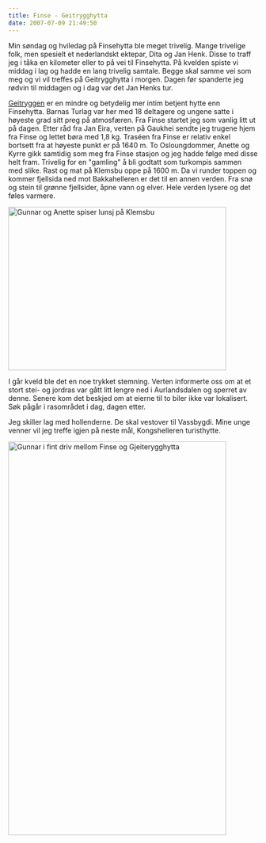 ```yaml
---
title: Finse - Geitrygghytta
date: 2007-07-09 21:49:50
---
```


Min søndag og hviledag på Finsehytta ble meget trivelig. Mange trivelige folk, men spesielt et nederlandskt ektepar, Dita og Jan Henk. Disse to traff jeg i tåka en kilometer eller to på vei til  Finsehytta. På kvelden spiste vi middag i lag og hadde en lang trivelig samtale. Begge skal samme vei som meg og vi vil treffes på Geitrygghytta i morgen. Dagen før spanderte jeg rødvin til middagen og i dag var det Jan Henks tur.

<a href="http://www.geiterygghytta.com/">Geitryggen</a> er en mindre og betydelig mer intim betjent hytte enn Finsehytta. Barnas Turlag var her med 18 deltagere og ungene satte i høyeste grad sitt preg på atmosfæren. Fra Finse startet jeg som vanlig litt ut på dagen. Etter råd fra Jan Eira, verten på Gaukhei sendte jeg trugene hjem fra Finse og lettet børa med 1,8 kg. Traséen fra Finse er relativ enkel bortsett fra at høyeste punkt er på 1640 m. To Osloungdommer, Anette og Kyrre gikk samtidig som meg fra Finse stasjon og jeg hadde følge med disse helt fram. Trivelig for en "gamling" å bli godtatt som turkompis sammen med slike. Rast og mat på Klemsbu oppe på 1600 m. Da vi runder toppen og kommer fjellsida ned mot Bakkahelleren er det til en annen verden. Fra snø og stein til grønne fjellsider, åpne vann og elver. Hele verden lysere og det føles varmere.

<a href="http://www.flickr.com/photos/gisle/820800527/" title="Photo Sharing"><img src="http://farm2.static.flickr.com/1331/820800527_a85f680a31.jpg" width="440" height="330" alt="Gunnar og Anette spiser lunsj på Klemsbu" /></a>

I går kveld ble det en noe trykket stemning. Verten informerte oss om at et stort stei- og jordras var gått litt lengre ned i Aurlandsdalen og sperret av denne. Senere kom det beskjed om at eierne til to biler ikke var lokalisert. Søk pågår i rasområdet i dag, dagen etter.

Jeg skiller lag med hollenderne. De skal vestover til Vassbygdi. Mine unge venner vil jeg treffe igjen på neste mål, Kongshelleren turisthytte.

<a href="http://www.flickr.com/photos/gisle/820801117/"><img src="http://farm2.static.flickr.com/1137/822030796_0d7769c8a8_o.jpg" width="440" height="795" alt="Gunnar i fint driv mellom Finse og Gjeiterygghytta" /></a>

